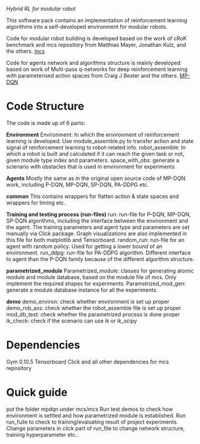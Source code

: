﻿*Hybrid RL for modular robot*

This software pack contains an implementation of reinforcement learning algorithms into a self-developed environment for modular robots. 


Code for modular robot building is developed based on the work of cRoK benchmark and mcs repository from Matthias Mayer, Jonathan Kulz, and the others. [mcs](https://gitlab.lrz.de/cps-robotics)


Code for agents network and algorithms structure is mainly developed based on work of Multi-pass q-networks for deep reinforcement learning with parameterised action spaces from Craig J Bester and the others. [MP-DQN](https://github.com/cycraig/MP-DQN) 


# Code Structure
The code is made up of 6 parts:

**Environment**
Environment: In which the environment of reinforcement learning is developed. Use module_assemble.py to transfer action and state signal of reinforcement learning to robot-related info.
robot_assemble: In which a robot is built and calculated if it can reach the given task or not, given module type index and parameters. 
space_with_obs: generate a scienario with obstacles that is used in environment for experiments

**Agents**
Mostly the same as in the original open source code of MP-DQN work, including P-DQN, MP-DQN, SP-DQN, PA-DDPG etc. 

**common**
This contains wrappers for flatten action & state spaces and wrappers for timing etc.

**Training and testing process (run-files)**
run: run-file for P-DQN, MP-DQN, SP-DQN algorithms, including the interface between the environment and the agent. The training parameters and agent type and parameters are set manually via Click package. Graph visualizations are also implemented in this file for both matplotlib and Tensorboard.
random_run: run-file for an agent with random policy. Used for getting a lower bound of an environment.
run_ddpg: run-file for PA-DDPG algorithm. Different interface to agent than the P-DQN family because of the different algorithm structure.

**parametrized_module**
Parametrized_module: classes for generating atomic module and module database, based on the module file of mcs. Only implement the required shapes for experiments.
Paramstrized_mod_gen: generate a module database instance for all the experiments.

**demo**
demo_environ: check whether environment is set up proper
demo_rob_ass: check whether the robot_assemble file is set up proper
mod_db_test: check whether the parametrized process is done proper
ik_check: check if the scenario can use ik or ik_scipy

# Dependencies
Gym 0.10.5
Tensorboard
Click
and all other dependencies for mcs repository

# Quick guide
put the folder mpdqn under mcs/mcs 
Run test demos to check how environment is settled and how parametrized module is established. 
Run run_fuile to check to training/evaluating result of project experiments. 
Change parameters in click part of run_file to change network structure, training hyperparameter etc..